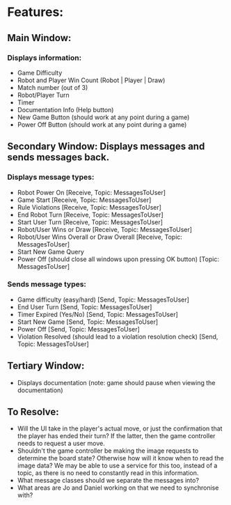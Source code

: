 # Features:

## Main Window:
### Displays information:
  - Game Difficulty 
  - Robot and Player Win Count (Robot | Player | Draw) 
  - Match number (out of 3)
  - Robot/Player Turn
  - Timer
  - Documentation Info (Help button)
  - New Game Button (should work at any point during a game)
  - Power Off Button (should work at any point during a game) 
  

## Secondary Window: Displays messages and sends messages back.
### Displays message types:
  - Robot Power On [Receive, Topic: MessagesToUser]
  - Game Start [Receive, Topic: MessagesToUser]
  - Rule Violations [Receive, Topic: MessagesToUser]
  - End Robot Turn [Receive, Topic: MessagesToUser]
  - Start User Turn [Receive, Topic: MessagesToUser]
  - Robot/User Wins or Draw [Receive, Topic: MessagesToUser]
  - Robot/User Wins Overall or Draw Overall [Receive, Topic: MessagesToUser]
  - Start New Game Query
  - Power Off (should close all windows upon pressing OK button) [Topic: MessagesToUser]
  
### Sends message types:
  - Game difficulty (easy/hard) [Send, Topic: MessagesToUser]
  - End User Turn [Send, Topic: MessagesToUser]
  - Timer Expired (Yes/No) [Send, Topic: MessagesToUser]
  - Start New Game [Send, Topic: MessagesToUser]
  - Power Off [Send, Topic: MessagesToUser]
  - Violation Resolved (should lead to a violation resolution check) [Send, Topic: MessagesToUser]
  
## Tertiary Window:
  - Displays documentation (note: game should pause when viewing the documentation)  
  
## To Resolve:
- Will the UI take in the player's actual move, or just the confirmation that the player has ended their turn? If the latter, then the game controller needs to request a user move.
- Shouldn't the game controller be making the image requests to determine the board state? Otherwise how will it know when to read the image data? We may be able to use a service for this too, instead of a topic, as there is no need to constantly read in this information.
- What message classes should we separate the messages into?
- What areas are Jo and Daniel working on that we need to synchronise with? 
  
  
